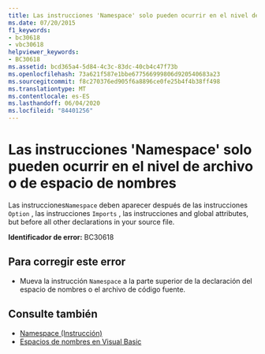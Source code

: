 ```yaml
---
title: Las instrucciones 'Namespace' solo pueden ocurrir en el nivel de archivo o de espacio de nombres
ms.date: 07/20/2015
f1_keywords:
- bc30618
- vbc30618
helpviewer_keywords:
- BC30618
ms.assetid: bcd365a4-5d84-4c3c-83dc-40cb4c47f73b
ms.openlocfilehash: 73a621f587e1bbe677566999806d920540683a23
ms.sourcegitcommit: f8c270376ed905f6a8896ce0fe25b4f4b38ff498
ms.translationtype: MT
ms.contentlocale: es-ES
ms.lasthandoff: 06/04/2020
ms.locfileid: "84401256"
---
```

# <a name="namespace-statements-can-occur-only-at-file-or-namespace-level"></a>Las instrucciones 'Namespace' solo pueden ocurrir en el nivel de archivo o de espacio de nombres
Las instrucciones`Namespace` deben aparecer después de las instrucciones `Option` , las instrucciones `Imports` , las instrucciones and global attributes, but before all other declarations in your source file.  
  
 **Identificador de error:** BC30618  
  
## <a name="to-correct-this-error"></a>Para corregir este error  
  
- Mueva la instrucción `Namespace` a la parte superior de la declaración del espacio de nombres o el archivo de código fuente.  
  
## <a name="see-also"></a>Consulte también

- [Namespace (Instrucción)](../language-reference/statements/namespace-statement.md)
- [Espacios de nombres en Visual Basic](../programming-guide/program-structure/namespaces.md)
